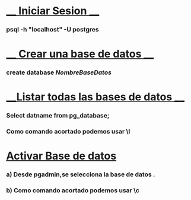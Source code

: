 # <ins> __ Iniciar Sesion __</ins>
 
### psql -h "localhost" -U postgres
# <ins> __ Crear una base de datos __</ins>

### create database _NombreBaseDatos_

# <ins> __Listar todas las bases de datos __</ins>

### Select __datname__ from pg_database;
### Como comando acortado podemos usar \l

# <ins> __Activar Base de datos__</ins>

###   a) Desde pgadmin,se selecciona la base de datos .

###   b) Como comando acortado podemos usar \c


 
  
